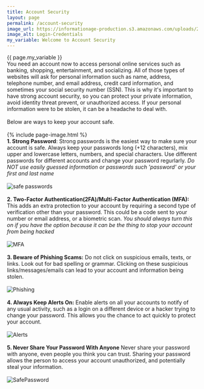 ```yaml
---
title: Account Security
layout: page
permalink: /account-security
image_url: https://informationage-production.s3.amazonaws.com/uploads/2022/10/what-to-know-about-user-authentication-cyber-security.jpeg
image_alt: Login-Credentials
my_variable: Welcome to Account Security
---
```


{{ page.my_variable }}
<br>
You need an account now to access personal online services such as banking, shopping, entertainment, and socializing.
All of those types of websites will ask for personal information such as name, address, telephone number, and email address,
credit card information, and sometimes your social security number (SSN).
This is why it's important to have strong account security, so you can protect your private information, avoid 
identity threat prevent, or unauthorized access. If your personal information were to be stolen, it can be 
a headache to deal with.
<br>
<br>
Below are ways to keep your account safe.
<br>
<br>
{% include page-image.html %}
<br>
**1. Strong Password**:
 Strong passwords is the easiest way to make sure your account is safe. Always keep your 
passwords long (+12 characters), mix upper and lowercase letters, numbers, and special characters.
Use different passwords for different accounts and change your password regurlarly.
*Do NOT use easily guessed information or passwords such 'password' or your first and last name*
<br>
<br>
![safe passwords](https://encrypted-tbn0.gstatic.com/images?q=tbn:ANd9GcQyI1tGr8eNTwLsOpPWPNGRo9Ob9JPaDzZFFA&s)
<br>
<br>
**2. Two-Factor Authentication(2FA)/Multi-Factor Authentication (MFA):** 
This adds an extra protection to your account by requiring a second type of verification other
than your password. This could be a code sent to your number or email address, or a 
biometric scan.
*You should always turn this on if you have the option because it can be the thing to stop your account from being hacked* 
<br>
<br>
![MFA](https://netgaincloud.com/wp-content/uploads/2024/02/2FA.jpg)
<br>
<br>
**3. Beware of Phishing Scams:**
Do not click on suspicious emails, texts, or links. Look out for bad spelling or grammar.
Clicking on these suspicious links/messages/emails can lead to your account and information being stolen.
<br>
<br>
![Phishing](https://encrypted-tbn0.gstatic.com/images?q=tbn:ANd9GcQh_f3Bs9akbXIbTlC9L2vPK3oX5fCtNu_EDQ&s)
<br>
<br>
**4. Always Keep Alerts On:**
Enable alerts on all your accounts to notify of any usual activity, 
such as a login on a different device or a hacker trying to change your password.
This allows you the chance to act quickly to protect your account.
<br>
<br>
![Alerts](https://www.cybrosys.com/odoo-apps/uploads/appimg/user-login-alert.png)
<br>
<br>
**5. Never Share Your Password With Anyone**
Never share your password with anyone, even people you think you can trust.
Sharing your password allows the person to access your account unauthorized,
and potentially steal your information.
<br>
<br>
![SafePassword](https://www.uxbridgeschools.com/cms/lib/MA50000413/Centricity/Domain/176/NoPasswordSharing.png)